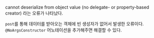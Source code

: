 cannot deserialize from object value (no delegate- or property-based creator) 라는 오류가 나타났다.

```post```를 통해 데이터를 받아오는 객체에 빈 생성자가 없어서 발생한 오류이다. ```@NoArgsConstructor``` 어노테이션을 추가해주면 해결할 수 있다.